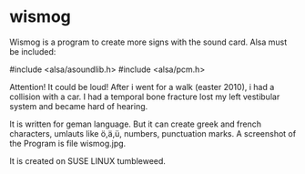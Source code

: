 # wismog
Wismog is a program to create more signs with the sound card.
Alsa must be included:

#include <alsa/asoundlib.h>
#include <alsa/pcm.h>

Attention! It could be loud!
After i went for a walk (easter 2010), i had a collision with a car. 
I had a  temporal bone fracture lost my left vestibular system and 
became hard of hearing.

It is written for geman language. But it can create greek and french 
characters, umlauts like ö,ä,ü, numbers, punctuation marks.
A screenshot of the Program is file wismog.jpg.

It is created on SUSE LINUX tumbleweed.



